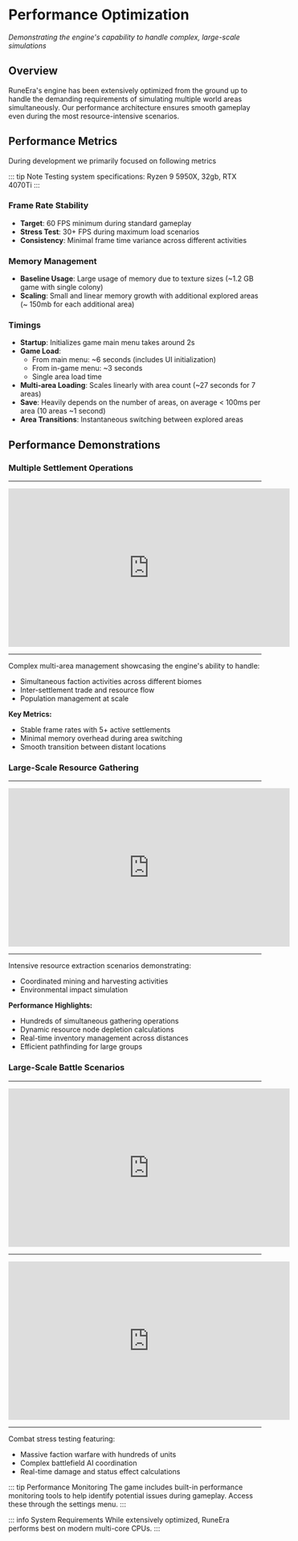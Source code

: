 # Performance Optimization

*Demonstrating the engine's capability to handle complex, large-scale simulations*

## Overview

RuneEra's engine has been extensively optimized from the ground up to handle the demanding requirements of simulating multiple 
world areas simultaneously. Our performance architecture ensures smooth gameplay even during the most resource-intensive scenarios.

## Performance Metrics
During development we primarily focused on following metrics

::: tip Note
Testing system specifications: Ryzen 9 5950X, 32gb, RTX 4070Ti
:::

### Frame Rate Stability
- **Target**: 60 FPS minimum during standard gameplay
- **Stress Test**: 30+ FPS during maximum load scenarios
- **Consistency**: Minimal frame time variance across different activities

### Memory Management
- **Baseline Usage**: Large usage of memory due to texture sizes (~1.2 GB game with single colony)
- **Scaling**: Small and linear memory growth with additional explored areas (~ 150mb for each additional area)

### Timings
- **Startup**: Initializes game main menu takes around 2s
- **Game Load**:
    - From main menu: ~6 seconds (includes UI initialization)
    - From in-game menu: ~3 seconds
    - Single area load time
- **Multi-area Loading**: Scales linearly with area count (~27 seconds for 7 areas)
- **Save**: Heavily depends on the number of areas, on average < 100ms per area (10 areas ~1 second)
- **Area Transitions**: Instantaneous switching between explored areas

## Performance Demonstrations

### Multiple Settlement Operations
---

<iframe width="560" height="315" src="https://www.youtube.com/embed/3xrAN9HHSi8?si=EqIpBs-MplT6s6GW" title="YouTube video player" frameborder="0" allow="accelerometer; autoplay; clipboard-write; encrypted-media; gyroscope; picture-in-picture; web-share" referrerpolicy="strict-origin-when-cross-origin" allowfullscreen></iframe>

---

Complex multi-area management showcasing the engine's ability to handle:
- Simultaneous faction activities across different biomes
- Inter-settlement trade and resource flow
- Population management at scale

**Key Metrics:**
- Stable frame rates with 5+ active settlements
- Minimal memory overhead during area switching
- Smooth transition between distant locations

### Large-Scale Resource Gathering

---

<iframe width="560" height="315" src="https://www.youtube.com/embed/eH3dJMzCCNU?si=Vz0W7sKyAKCTOTLt" title="YouTube video player" frameborder="0" allow="accelerometer; autoplay; clipboard-write; encrypted-media; gyroscope; picture-in-picture; web-share" referrerpolicy="strict-origin-when-cross-origin" allowfullscreen></iframe>

---

Intensive resource extraction scenarios demonstrating:
- Coordinated mining and harvesting activities
- Environmental impact simulation

**Performance Highlights:**
- Hundreds of simultaneous gathering operations
- Dynamic resource node depletion calculations
- Real-time inventory management across distances
- Efficient pathfinding for large groups

### Large-Scale Battle Scenarios

---

<iframe width="560" height="315" src="https://www.youtube.com/embed/Dy5mX9iCC7s?si=_tCRcwNB_c4TZrrd" title="YouTube video player" frameborder="0" allow="accelerometer; autoplay; clipboard-write; encrypted-media; gyroscope; picture-in-picture; web-share" referrerpolicy="strict-origin-when-cross-origin" allowfullscreen></iframe>

---

<iframe width="560" height="315" src="https://www.youtube.com/embed/v7obBpv78GA?si=QyneB_xZTLM-wlqU" title="YouTube video player" frameborder="0" allow="accelerometer; autoplay; clipboard-write; encrypted-media; gyroscope; picture-in-picture; web-share" referrerpolicy="strict-origin-when-cross-origin" allowfullscreen></iframe>

---


Combat stress testing featuring:
- Massive faction warfare with hundreds of units
- Complex battlefield AI coordination
- Real-time damage and status effect calculations


::: tip Performance Monitoring
The game includes built-in performance monitoring tools to help identify potential issues during gameplay. Access these through the settings menu.
:::

::: info System Requirements
While extensively optimized, RuneEra performs best on modern multi-core CPUs.
:::
